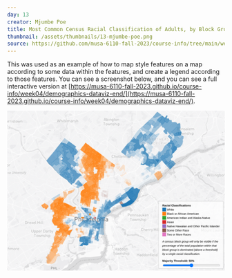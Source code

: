 ```yaml
---
day: 13
creator: Mjumbe Poe
title: Most Common Census Racial Classification of Adults, by Block Group (interactive)
thumbnail: /assets/thumbnails/13-mjumbe-poe.png
source: https://github.com/musa-6110-fall-2023/course-info/tree/main/week04/demographics-dataviz-end
---
```


This was used as an example of how to map style features on a map according to some data within the features, and create a legend according to those features. You can see a screenshot below, and you can see a full interactive version at [https://musa-6110-fall-2023.github.io/course-info/week04/demographics-dataviz-end/](https://musa-6110-fall-2023.github.io/course-info/week04/demographics-dataviz-end/).

![Screenshot of interactive map](assets/thumbnails/13-mjumbe-poe.png)